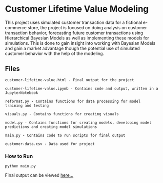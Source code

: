 # Customer Lifetime Value Modeling

This project uses simulated customer transaction data for a fictional e-commerce store, the project is focused on doing analysis on customer transaction behavior, forecasting future customer transactions using Hierarchical Bayesian Models as well as implementing these models for simulations. This is done to gain insight into working with Bayesian Models and gain a market advantage though the potential use of simulated customer behavior with the help of the modeling.

## Files
```
customer-lifetime-value.html - Final output for the project

customer-lifetime-value.ipynb - Contains code and output, written in a JupyterNotebook

reformat.py - Contains functions for data processing for model training and testing

visuals.py - Contains functions for creating visuals

model.py - Contains functions for creating models, developing model predictions and creating model simulations

main.py - Contains code to run scripts for final output

customer-data.csv - Data used for project
```

### How to Run
```
python main.py
```

Final output can be viewed [here...](https://justingee193.github.io/justingee193.github.io/links/customer-lifetime-value.html)